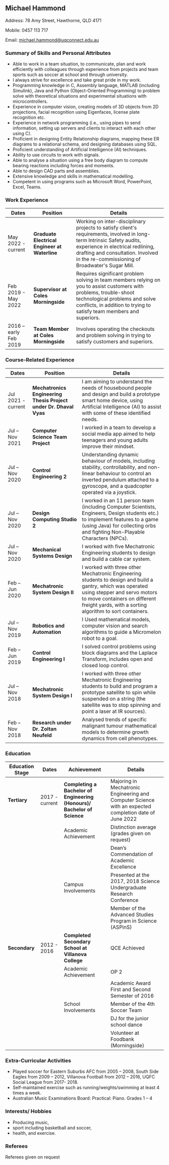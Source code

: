 ## Michael Hammond
Address: 78 Amy Street, Hawthorne, QLD 4171 

Mobile: 0457 113 717

Email: michael.hammond@uqconnect.edu.au

### Summary of Skills and Personal Attributes
-	Able to work in a team situation, to communicate, plan and work efficiently with colleagues through experience from projects and team sports such as soccer at school and through university.
-	I always strive for excellence and take great pride in my work.
-	Programming knowledge in C, Assembly language, MATLAB (including Simulink), Java and Python (Object-Oriented Programming) to problem solve with theoretical situations and experimental situations with microcontrollers.
-	Experience in computer vision, creating models of 3D objects from 2D projections, facial recognition using Eigenfaces, license plate recognition etc.
-	Experience in network programming (i.e., using pipes to send information, setting up servers and clients to interact with each other using C).
-	Proficient in designing Entity Relationship diagrams, mapping these ER diagrams to a relational schema, and designing databases using SQL.
-	Proficient understanding of Artificial Intelligence (AI) techniques.
-	Ability to use circuits to work with signals.
-	Able to analyse a situation using a free body diagram to compute bearing reactions including forces and moments.
-	Able to design CAD parts and assemblies.
-	Extensive knowledge and skills in mathematical modelling.
-	Competent in using programs such as Microsoft Word, PowerPoint, Excel, Teams.

### Work Experience
| **Dates** | **Position** | **Details** |
|-----------|--------------|-------------|
| May 2022 - current | **Graduate Electrical Engineer at Waterline** | Working on inter-disciplinary projects to satisfy client's requirements, involved in long-term Intrinsic Safety audits, experience in electrical redlining, drafting and consultation. Involved in the re-commissioning of Broadwater's Sugar Mill. |
| Feb 2019 - May 2022 | **Supervisor at Coles Morningside** | Requires significant problem solving in team members relying on you to assist customers with problems, trouble-shoot technological problems and solve conflicts, in addition to trying to satisfy team members and superiors. |
| 2016 – early Feb 2019 | **Team Member at Coles Morningside** | Involves operating the checkouts and problem solving in trying to satisfy customers and superiors. |

### Course-Related Experience
| **Dates** | **Position** | **Details** |
|-----------|--------------|-------------|
| Jul 2021 - current | **Mechatronics Engineering Thesis Project under Dr. Dhaval Vyas** | I am aiming to understand the needs of housebound people and design and build a prototype smart home device, using Artificial Intelligence (AI) to assist with some of these identified needs. |
| Jul – Nov 2021 | **Computer Science Team Project** | I worked in a team to develop a social media app aimed to help teenagers and young adults improve their mindset. |
| Jul – Nov 2020 | **Control Engineering 2** | Understanding dynamic behaviour of models, including stability, controllability, and non-linear behaviour to control an inverted pendulum attached to a gyroscope, and a quadcopter operated via a joystick. |
| Jul – Nov 2020 | **Design Computing Studio 2** | I worked in an 11 person team (including Computer Scientists, Engineers, Design students etc.) to implement features to a game (using Java) for collecting orbs and fighting Non-Playable Characters (NPCs). |
| Jul – Nov 2020 | **Mechanical Systems Design** | I worked with five Mechatronic Engineering students to design and build a cable car system. |
| Feb – Jun 2020 | **Mechatronic System Design II** | I worked with three other Mechatronic Engineering students to design and build a gantry, which was operated using stepper and servo motors to move containers on different freight yards, with a sorting algorithm to sort containers. |
| Jul – Nov 2019 | **Robotics and Automation** | I Used mathematical models, computer vision and search algorithms to guide a Micromelon robot to a goal. |
| Feb – Jun 2019 | **Control Engineering I** | I solved control problems using block diagrams and the Laplace Transform, includes open and closed loop control.
| Jul – Nov 2018 | **Mechatronic System Design I** | I worked with three other Mechatronic Engineering students to build and program a prototype satellite to spin while suspended on a string (the satellite was to stop spinning and point a laser at IR sources). |
| Feb – Nov 2018 | **Research under Dr. Zoltan Neufeld** | Analysed trends of specific malignant tumour mathematical models to determine growth dynamics from cell phenotypes. |

### Education
| **Education Stage** | **Dates** | **Achievement** | **Details** |
|---------------------|-----------|-----------------|-------------|
| **Tertiary** | 2017 - current | **Completing a Bachelor of Engineering (Honours)/ Bachelor of Science** | Majoring in Mechatronic Engineering and Computer Science with an expected completion date of June 2022 |
| | | Academic Achievement | Distinction average (grades given on request) | 
| | | | Dean’s Commendation of Academic Excellence |
| | | Campus Involvements | Presented at the 2017, 2018 Science Undergraduate Research Conference |
| | | | Member of the Advanced Studies Program in Science (ASPinS) |
| **Secondary** | 2012 - 2016 | **Completed Secondary School at Villanova College** | QCE Achieved |
| | | Academic Achievement | OP 2 |
| | | | Academic Award First and Second Semester of 2016 |
| | | School Involvements | Member of the 4th Soccer Team |
| | | | DJ for the junior school dance |
| | | | Volunteer at Foodbank (Morningside) |

### Extra-Curricular Activities
-	Played soccer for Eastern Suburbs AFC from 2005 – 2008, South Side Eagles from 2009 – 2012, Villanova Football from 2012 – 2016, UQFC Social League from 2017- 2018.
-	Self-maintained exercise such as running/weights/swimming at least 4 times a week.
-	Australian Music Examinations Board: Practical: Piano. Grades 1 – 4

### Interests/ Hobbies
-	Producing music,
-	sport including basketball and soccer, 
-	health, and exercise.

### Referees
Referees given on request 

